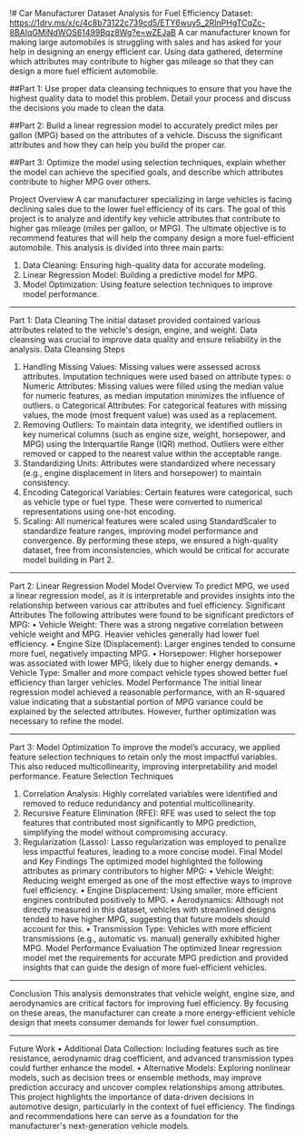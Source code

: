 !# Car Manufacturer Dataset Analysis for Fuel Efficiency
Dataset: https://1drv.ms/x/c/4c8b73122c739cd5/ETY6wuy5_2RInPHgTCqZc-8BAIqGMiNdWOS61499Bqz8Wg?e=wZEJaB A car manufacturer known for making large automobiles is struggling with sales and has asked for your help in designing an energy efficient car. Using data gathered, determine which attributes may contribute to higher gas mileage so that they can design a more fuel efficient automobile.

##Part 1: Use proper data cleansing techniques to ensure that you have the highest quality data to model this problem. Detail your process and discuss the decisions you made to clean the data.

##Part 2: Build a linear regression model to accurately predict miles per gallon (MPG) based on the attributes of a vehicle. Discuss the significant attributes and how they can help you build the proper car.

##Part 3: Optimize the model using selection techniques, explain whether the model can achieve the specified goals, and describe which attributes contribute to higher MPG over others.

Project Overview
A car manufacturer specializing in large vehicles is facing declining sales due to the lower fuel efficiency of its cars. The goal of this project is to analyze and identify key vehicle attributes that contribute to higher gas mileage (miles per gallon, or MPG). The ultimate objective is to recommend features that will help the company design a more fuel-efficient automobile.
This analysis is divided into three main parts:
1.	Data Cleaning: Ensuring high-quality data for accurate modeling.
2.	Linear Regression Model: Building a predictive model for MPG.
3.	Model Optimization: Using feature selection techniques to improve model performance.
________________________________________
Part 1: Data Cleaning
The initial dataset provided contained various attributes related to the vehicle's design, engine, and weight. Data cleansing was crucial to improve data quality and ensure reliability in the analysis.
Data Cleansing Steps
1.	Handling Missing Values: Missing values were assessed across attributes. Imputation techniques were used based on attribute types:
o	Numeric Attributes: Missing values were filled using the median value for numeric features, as median imputation minimizes the influence of outliers.
o	Categorical Attributes: For categorical features with missing values, the mode (most frequent value) was used as a replacement.
2.	Removing Outliers: To maintain data integrity, we identified outliers in key numerical columns (such as engine size, weight, horsepower, and MPG) using the Interquartile Range (IQR) method. Outliers were either removed or capped to the nearest value within the acceptable range.
3.	Standardizing Units: Attributes were standardized where necessary (e.g., engine displacement in liters and horsepower) to maintain consistency.
4.	Encoding Categorical Variables: Certain features were categorical, such as vehicle type or fuel type. These were converted to numerical representations using one-hot encoding.
5.	Scaling: All numerical features were scaled using StandardScaler to standardize feature ranges, improving model performance and convergence.
By performing these steps, we ensured a high-quality dataset, free from inconsistencies, which would be critical for accurate model building in Part 2.
________________________________________
Part 2: Linear Regression Model
Model Overview
To predict MPG, we used a linear regression model, as it is interpretable and provides insights into the relationship between various car attributes and fuel efficiency.
Significant Attributes
The following attributes were found to be significant predictors of MPG:
•	Vehicle Weight: There was a strong negative correlation between vehicle weight and MPG. Heavier vehicles generally had lower fuel efficiency.
•	Engine Size (Displacement): Larger engines tended to consume more fuel, negatively impacting MPG.
•	Horsepower: Higher horsepower was associated with lower MPG, likely due to higher energy demands.
•	Vehicle Type: Smaller and more compact vehicle types showed better fuel efficiency than larger vehicles.
Model Performance
The initial linear regression model achieved a reasonable performance, with an R-squared value indicating that a substantial portion of MPG variance could be explained by the selected attributes. However, further optimization was necessary to refine the model.
________________________________________
Part 3: Model Optimization
To improve the model’s accuracy, we applied feature selection techniques to retain only the most impactful variables. This also reduced multicollinearity, improving interpretability and model performance.
Feature Selection Techniques
1.	Correlation Analysis: Highly correlated variables were identified and removed to reduce redundancy and potential multicollinearity.
2.	Recursive Feature Elimination (RFE): RFE was used to select the top features that contributed most significantly to MPG prediction, simplifying the model without compromising accuracy.
3.	Regularization (Lasso): Lasso regularization was employed to penalize less impactful features, leading to a more concise model.
Final Model and Key Findings
The optimized model highlighted the following attributes as primary contributors to higher MPG:
•	Vehicle Weight: Reducing weight emerged as one of the most effective ways to improve fuel efficiency.
•	Engine Displacement: Using smaller, more efficient engines contributed positively to MPG.
•	Aerodynamics: Although not directly measured in this dataset, vehicles with streamlined designs tended to have higher MPG, suggesting that future models should account for this.
•	Transmission Type: Vehicles with more efficient transmissions (e.g., automatic vs. manual) generally exhibited higher MPG.
Model Performance Evaluation
The optimized linear regression model met the requirements for accurate MPG prediction and provided insights that can guide the design of more fuel-efficient vehicles.
________________________________________
Conclusion
This analysis demonstrates that vehicle weight, engine size, and aerodynamics are critical factors for improving fuel efficiency. By focusing on these areas, the manufacturer can create a more energy-efficient vehicle design that meets consumer demands for lower fuel consumption.
________________________________________
Future Work
•	Additional Data Collection: Including features such as tire resistance, aerodynamic drag coefficient, and advanced transmission types could further enhance the model.
•	Alternative Models: Exploring nonlinear models, such as decision trees or ensemble methods, may improve prediction accuracy and uncover complex relationships among attributes.
This project highlights the importance of data-driven decisions in automotive design, particularly in the context of fuel efficiency. The findings and recommendations here can serve as a foundation for the manufacturer's next-generation vehicle models.
